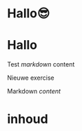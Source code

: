 # Hallo😎
# Hallo
Test *markdown* content

Nieuwe exercise

<ShortExercise id="nGZFhaEE9mCb2eQxDejr" title="test">
  
  Markdown *content*
  
  # inhoud
  
</ShortExercise>

